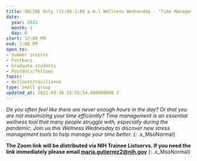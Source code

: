 ```yaml
---
title: ONLINE Only (12:00-1:00 p.m.) Wellness Wednesday - "Time Management"
date:
  year: 2021
  month: 1
  day: 6
start: 12:00 PM
end: 1:00 PM
open_to:
- Summer interns
- Postbacs
- Graduate students
- Postdocs/fellows
topic:
- Wellness/resilience
type: Small group
updated_at: 2021-03-30 15:55:54.000000000 Z
---
```

*Do you often feel like there are never enough hours in the day? Or that
you are not maximizing your time efficiently? Time management is an
essential  wellness tool that many people struggle with, especially
during the pandemic. Join us this Wellness Wednesday to discover new
stress management tools to help manage your time better.*
{: .x_MsoNormal}

**The Zoom link will be distributed via NIH Trainee Listservs. If you
need the link immediately please email maria.gutierrez2@nih.gov**
{: .x_MsoNormal}
